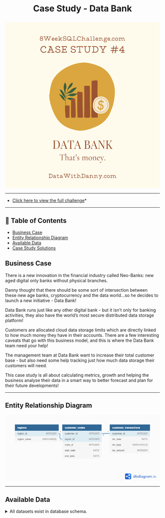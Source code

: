 # <p align="center" style="margin-top: 0px;">  Case Study  - Data Bank

<p align="center" style="margin-bottom: 0px !important;">
<img src="https://github.com/Chisomnwa/SQL-Challenge-Case-Study-4---Data-Bank/blob/main/Images/Data%20Bank%20Logo.png" width="540" height="540">

---
* [Click here to view the full challenge](https://8weeksqlchallenge.com/case-study-4/)*

---
## 🧾 Table of Contents
- [Business Case](#business-case)
- [Entity Relationship Diagram](#entity-relationship-diagram)
- [Available Data](#available-data)
- [Case Study Solutions](#case-study-solutions)


   
## Business Case
There is a new innovation in the financial industry called Neo-Banks: new aged digital only banks without physical branches.

Danny thought that there should be some sort of intersection between these new age banks, cryptocurrency and the data world…so he decides to launch a new initiative - Data Bank!

Data Bank runs just like any other digital bank - but it isn’t only for banking activities, they also have the world’s most secure distributed data storage platform!

Customers are allocated cloud data storage limits which are directly linked to how much money they have in their accounts. There are a few interesting caveats that go with this business model, and this is where the Data Bank team need your help!

The management team at Data Bank want to increase their total customer base - but also need some help tracking just how much data storage their customers will need.

This case study is all about calculating metrics, growth and helping the business analyse their data in a smart way to better forecast and plan for their future developments!
   
   
---
## Entity Relationship Diagram
<p align="center" style="margin-bottom: 0px !important;">
<img src="https://github.com/Chisomnwa/SQL-Challenge-Case-Study-4---Data-Bank/blob/main/Images/ERD%20-%20%20Data%20Bank.png">
   
   
---
## Available Data
  
<details><summary>
    All datasets exist in database schema.
  </summary> 
  
 #### ``Table 1: Regions``
region_id | region_name
-- | --
1 | Africa
2 | America
3 | Asia
4 | Europe
5 | Oceania

#### ``Table 2: subscriptions``
*Note: this is  customers sample table*
customer_id | region_id | node_id | start_date | end_date
-- | -- | -- | -- | --
1 | 3 | 4 | 2020-01-02 | 2020-01-03
2 | 3 | 5 | 2020-01-03 | 2020-01-17
3 | 5 | 4 | 2020-01-27 | 2020-02-18
4 | 5 | 4 | 2020-01-07 | 2020-01-19
5 | 3 | 3 | 2020-01-15 | 2020-01-23
6 | 1 | 1 | 2020-01-11 | 2020-02-06
7 | 2 | 5 | 2020-01-20 | 2020-02-04
8 | 1 | 2 | 2020-01-15 | 2020-01-28
9 | 4 | 5 | 2020-01-21 | 2020-01-25
10 | 3 | 4 | 2020-01-13 | 2020-01-14

#### ``Table 3: Customer Transactions``
*Note: this is only customers sample table*
customer_id | txn_date | txn_type | txn_amount
-- | -- | -- | --
429 | 2020-01-21 | deposit | 82
155 | 2020-01-10 | deposit | 712
398 | 2020-01-01 | deposit | 196
255 | 2020-01-14 | deposit | 563
185 | 2020-01-29 | deposit | 626
309 | 2020-01-13 | deposit | 995
312 | 2020-01-20 | deposit | 485
376 | 2020-01-03 | deposit | 706
188 | 2020-01-13 | deposit | 601
138 | 2020-01-11 | deposit | 520

  </details>


 

